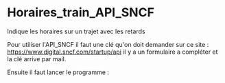 # Horaires_train_API_SNCF
Indique les horaires sur un trajet avec les retards

Pour utiliser l'API_SNCF il faut une clé qu'on doit demander sur ce site : https://www.digital.sncf.com/startup/api il y a un formulaire a compléter et la clé arrive par mail.

Ensuite il faut lancer le programme : 
